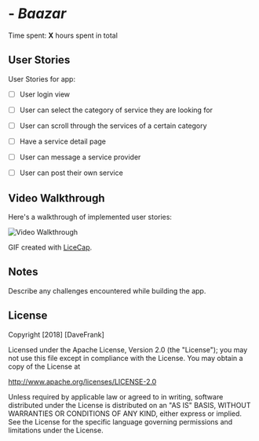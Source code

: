 #  - *Baazar*


Time spent: **X** hours spent in total

## User Stories

User Stories for app:

- [ ] User login view
- [ ] User can select the category of service they are looking for 
- [ ] User can scroll through the services of a certain category
- [ ] Have a service detail page
- [ ] User can message a service provider
- [ ] User can post their own service


## Video Walkthrough

Here's a walkthrough of implemented user stories:

<img src='http://i.imgur.com/link/to/your/gif/file.gif' title='Video Walkthrough' width='' alt='Video Walkthrough' />

GIF created with [LiceCap](http://www.cockos.com/licecap/).

## Notes

Describe any challenges encountered while building the app.

## License

Copyright [2018] [DaveFrank]

Licensed under the Apache License, Version 2.0 (the "License");
you may not use this file except in compliance with the License.
You may obtain a copy of the License at

http://www.apache.org/licenses/LICENSE-2.0

Unless required by applicable law or agreed to in writing, software
distributed under the License is distributed on an "AS IS" BASIS,
WITHOUT WARRANTIES OR CONDITIONS OF ANY KIND, either express or implied.
See the License for the specific language governing permissions and
limitations under the License.
